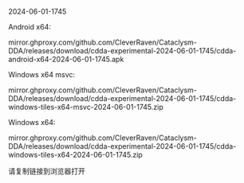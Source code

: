 2024-06-01-1745

Android x64:

mirror.ghproxy.com/github.com/CleverRaven/Cataclysm-DDA/releases/download/cdda-experimental-2024-06-01-1745/cdda-android-x64-2024-06-01-1745.apk

Windows x64 msvc:

mirror.ghproxy.com/github.com/CleverRaven/Cataclysm-DDA/releases/download/cdda-experimental-2024-06-01-1745/cdda-windows-tiles-x64-msvc-2024-06-01-1745.zip

Windows x64:

mirror.ghproxy.com/github.com/CleverRaven/Cataclysm-DDA/releases/download/cdda-experimental-2024-06-01-1745/cdda-windows-tiles-x64-2024-06-01-1745.zip

请复制链接到浏览器打开

